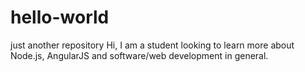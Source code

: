 # hello-world
just another repository
Hi, I am a student looking to learn more about Node.js, AngularJS and software/web development in general. 
